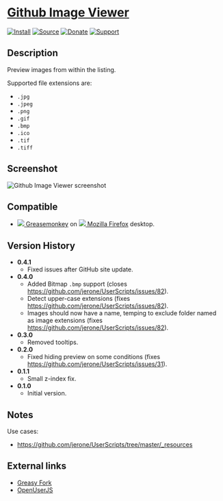 # [Github Image Viewer](https://github.com/jerone/UserScripts/tree/master/Github_Image_Viewer)

[![Install](https://raw.github.com/jerone/UserScripts/master/_resources/Install-button.png)](https://github.com/jerone/UserScripts/raw/master/Github_Image_Viewer/Github_Image_Viewer.user.js)
[![Source](https://raw.github.com/jerone/UserScripts/master/_resources/Source-button.png)](https://github.com/jerone/UserScripts/blob/master/Github_Image_Viewer/Github_Image_Viewer.user.js)
[![Donate](https://raw.github.com/jerone/UserScripts/master/_resources/Donate-button.png)](https://www.paypal.com/cgi-bin/webscr?cmd=_s-xclick&hosted_button_id=VCYMHWQ7ZMBKW)
[![Support](https://raw.github.com/jerone/UserScripts/master/_resources/Support-button.png)](https://github.com/jerone/UserScripts/issues)


## Description

Preview images from within the listing.

Supported file extensions are:

* `.jpg`
* `.jpeg`
* `.png`
* `.gif`
* `.bmp`
* `.ico`
* `.tif`
* `.tiff`


## Screenshot

![Github Image Viewer screenshot](https://github.com/jerone/UserScripts/raw/master/Github_Image_Viewer/screenshot.jpg)


## Compatible

* [![](https://raw.github.com/jerone/UserScripts/master/_resources/Greasemonkey.png) Greasemonkey](https://addons.mozilla.org/firefox/addon/greasemonkey/) on [![](https://raw.github.com/jerone/UserScripts/master/_resources/Firefox.png) Mozilla Firefox](http://www.mozilla.org/en-US/firefox/fx/#desktop) desktop.


## Version History

* **0.4.1**
    * Fixed issues after GitHub site update.
* **0.4.0**
    * Added Bitmap `.bmp` support (closes https://github.com/jerone/UserScripts/issues/82).
    * Detect upper-case extensions (fixes https://github.com/jerone/UserScripts/issues/82).
    * Images should now have a name, temping to exclude folder named as image extensions (fixes https://github.com/jerone/UserScripts/issues/82).
* **0.3.0**
    * Removed tooltips.
* **0.2.0**
    * Fixed hiding preview on some conditions (fixes https://github.com/jerone/UserScripts/issues/31).
* **0.1.1**
    * Small z-index fix.
* **0.1.0**
    * Initial version.


## Notes

Use cases:

* https://github.com/jerone/UserScripts/tree/master/_resources


## External links

* [Greasy Fork](https://greasyfork.org/scripts/6262-github-image-viewer)
* [OpenUserJS](https://openuserjs.org/scripts/jerone/Github_Image_Viewer)
